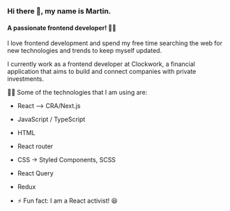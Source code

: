 ### Hi there 👋, my name is Martin.
#### A passionate frontend developer! 🧑‍💻
I love frontend development and spend my free time searching the web for new technologies and trends to keep myself updated.

I currently work as a frontend developer at Clockwork, a financial application that aims to build and connect companies with private investments.

👨‍🔧 Some of the technologies that I am using are:
- React --> CRA/Next.js 
- JavaScript / TypeScript
- HTML
- React router 
- CSS -> Styled Components, SCSS
- React Query
- Redux

- ⚡ Fun fact: I am a React activist! 😆 


